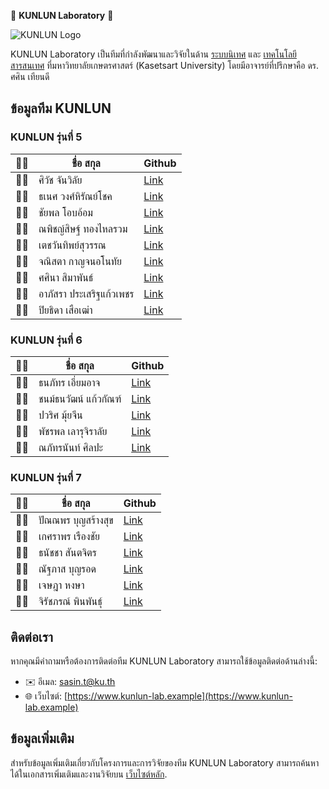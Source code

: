 🚀 **KUNLUN Laboratory** 🚀

![KUNLUN Logo](https://avatars.githubusercontent.com/u/142441869?s=400&u=2d4ed41d12bc918e7201fd5906f3cc77b8bf41ef&v=4)

KUNLUN Laboratory เป็นทีมที่กำลังพัฒนาและวิจัยในด้าน [ระบบนิเทศ](https://en.wikipedia.org/wiki/Information_system) และ [เทคโนโลยีสารสนเทศ](https://en.wikipedia.org/wiki/Information_technology) ที่มหาวิทยาลัยเกษตรศาสตร์ (Kasetsart University) โดยมีอาจารย์ที่ปรึกษาคือ ดร. ศศิน เทียนดี

## ข้อมูลทีม KUNLUN

### KUNLUN รุ่นที่ 5
| 👨‍💻 |     ชื่อ สกุล       |                  Github                    |
|------|------------------------|------------------------------------------------------------|
|👨‍💻| ศิวัช จันวิลัย    | [Link]()                 |
|👨‍💻| ธเนศ วงศ์หิรัณย์โชค | [Link]()          |
|👨‍💻| ชัยพล โอบอ้อม      | [Link]()               |
|👨‍💻| ณพิชญ์สิษฐ์ ทองไหลรวม | [Link]()                |
|👨‍💻| เตชวันทิพย์สุวรรณ  | [Link]()                 |
|👨‍💻| จณิสตา กาญจนอโนทัย | [Link]() |
|👨‍💻| ศศินา สิมาพันธ์     | [Link]()             |
|👨‍💻| อาภัสรา ประเสริฐแก้วเพชร | [Link]()  |
|👨‍💻| ปิยธิดา เสือเฒ่า   | [Link]()         |

### KUNLUN รุ่นที่ 6
| 👨‍💻 |     ชื่อ สกุล       |                  Github                    |
|------|------------------------|------------------------------------------------------------|
|👨‍💻| ธนภัทร เอี่ยมอาจ   | [Link](https://github.com/puemmth)                        |
|👨‍💻| ชนม์ธนวัฒน์ แก้วกัณฑ์ | [Link](https://github.com/01134k)         |
|👨‍💻| ปวริศ มุ้ยจีน       | [Link]()                 |
|👨‍💻| พัชรพล เลารุจิราลัย | [Link]()        |
|👨‍💻| ณภัทรนันท์ ศิลปะ   | [Link]()                |

### KUNLUN รุ่นที่ 7
| 👨‍💻 |     ชื่อ สกุล       |                  Github                    |
|------|------------------------|------------------------------------------------------------|
|👨‍💻| ปัณณพร บุญสร้างสุข | [Link](https://github.com/pengppng)                    |
|👨‍💻| เกศราพร เรืองชัย   | [Link](https://github.com/Aomang)                     |
|👨‍💻| ธนัชชา สันตจิตร     | [Link](https://github.com/Mnn03)                     |
|👨‍💻| ณัฐภาส บุญรอด      | [Link](https://github.com/ALittleBirddd)             |
|👨‍💻| เจษฎา หงษา          | [Link](https://github.com/JetsadaPun)                |
|👨‍💻| จิรัชภรณ์ พินพันธุ์ | [Link](https://github.com/jirachaporn)               |


## ติดต่อเรา

หากคุณมีคำถามหรือต้องการติดต่อทีม KUNLUN Laboratory สามารถใช้ข้อมูลติดต่อด้านล่างนี้:

- ✉️ อีเมล: sasin.t@ku.th
- 🌐 เว็บไซต์: [https://www.kunlun-lab.example](https://www.kunlun-lab.example)

## ข้อมูลเพิ่มเติม

สำหรับข้อมูลเพิ่มเติมเกี่ยวกับโครงการและการวิจัยของทีม KUNLUN Laboratory สามารถค้นหาได้ในเอกสารเพิ่มเติมและงานวิจัยบน [เว็บไซต์หลัก](https://www.kunlun-lab.example/research).
